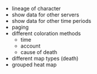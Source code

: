- lineage of character
- show data for other servers
- show data for other time periods
- paging
- different coloration methods
  - time
  - account
  - cause of death
- different map types (death)
- grouped heat map
